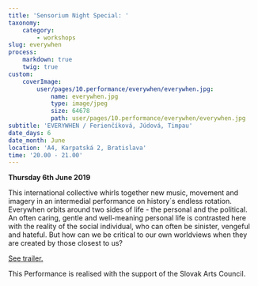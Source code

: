 ```yaml
---
title: 'Sensorium Night Special: '
taxonomy:
    category:
        - workshops
slug: everywhen
process:
    markdown: true
    twig: true
custom:
    coverImage:
        user/pages/10.performance/everywhen/everywhen.jpg:
            name: everywhen.jpg
            type: image/jpeg
            size: 64678
            path: user/pages/10.performance/everywhen/everywhen.jpg
subtitle: 'EVERYWHEN / Ferienčíková, Júdová, Timpau'
date_days: 6
date_month: June
location: 'A4, Karpatská 2, Bratislava'
time: '20.00 - 21.00'
---
```


**Thursday 6th June 2019**


This international collective whirls together new music, movement and imagery in an intermedial performance on history´s endless rotation. Everywhen orbits around two sides of life - the personal and the political. An often caring, gentle and well-meaning personal life is contrasted here with the reality of the social individual, who can often be sinister, vengeful and hateful. But how can we be critical to our own worldviews when they are created by those closest to
us?


[See trailer.](https://vimeo.com/259204752)

This Performance is realised with the support of the Slovak Arts Council.
